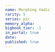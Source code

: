 ```yaml
---
name: Morphing Vadic
rarity: 5
series: pic
memory_alpha:
bigbook_tier: -1
in_portal: true
date:
published: true
---
```



